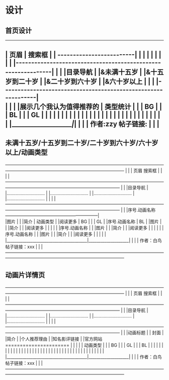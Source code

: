 # 设计
## 首页设计
----------------------------------------------------------------
|   页眉                              |  搜索框                |
|                                     -------------------------|              |                                                              |
|                                                              |
|                                                              |
|                                                              |
|--------------------------------------------------------------|
|                                                              |
|目录导航                                                      |
|&未满十五岁                                                   |
|&十五岁到二十岁                                               |
|&二十岁到六十岁                                               |
|&六十岁以上                                                   |
|                                                              |
|--------------------------------------------------------------|            
|                                        |                     |
|展示几个我认为值得推荐的                |  类型统计           |
|                                        |  BG                 |
|                                        |  BL                 |
|                                        |  GL                 |
|                                        |                     |
|                                        |                     |
|                                        |                     |
|                                        |                     |
|                                        |                     |
|                                        |                     |
|                                        |                     |
|                                        |                     |
|                                        |                     |
|                                        |                     |
|________________________________________|_____________________|              |                                                              |
| 作者:zzy                     帖子链接:                       |
|                                                              |
----------------------------------------------------------------


## 未满十五岁/十五岁到二十岁/二十岁到六十岁/六十岁以上/动画类型
———————————————————————————————————————————————————————————————
|                                                             |
|   页眉                                 搜索框               |
|                                                             |
|——————————————————————————————————————————————————————————————
|                                                             |
|目录导航                                                     |      
|…………………………                                                   |
|…………………………                                                   |
|…………………………                                                   |
|…………………………                                                   |
|                                                             |
|——————————————————————————————————————————————————————————————
|                                                             |
|序号.动画名称                           —————————————————————|     
|图片                                    |                    |
|简介                                    | 动画类型           |
|阅读更多                                | BG                 |
|                                        | GL                 |
|序号.动画名称                           | BL                 |
|图片                                    |                    |
|简介                                    |                    |
|阅读更多                                |                    |
|                                        |                    |
|序号.动画名称                           |                    |
|图片                                    |                    |
|简介                                    |                    |
|阅读更多                                |                    |
|                                        |                    |
|序号.动画名称                           |                    |
|图片                                    |                    |
|简介                                    |                    |
|阅读更多                                |                    |
|                                        |                    |
|________________________________________|____________________|
|                                                             |
| 作者：白鸟                    帖子链接：xxx                 |
|                                                             |
———————————————————————————————————————————————————————————————


## 动画片详情页

———————————————————————————————————————————————————————————————
|                                                             |
|   页眉                                 搜索框               |
|                                                             |
|——————————————————————————————————————————————————————————————
|                                                             |
|目录导航                                                     |      
|…………………………                                                   |
|…………………………                                                   |
|…………………………                                                   |
|…………………………                                                   |
|                                                             |
|——————————————————————————————————————————————————————————————
|                                                             |
|动画标题                                                     |
| 封面                                                        |     
|简介                                                         |
|个人推荐理由                                                 |
|知名影评链接                                                 |
|官方网站                                ======================
|                                        |                    |
|                                        | 动画类型           |
|                                        | BG                 |
|                                        | GL                 |
|                                        | BL                 |
|                                        |                    |
|                                        |                    |
|                                        |                    |
|                                        |                    |
|                                        |                    |
|                                        |                    |
|                                        |                    |
|                                        |                    |
|                                        |                    |
|                                        |                    |
|                                        |                    |
|                                        |                    |
|                                        |                    |
|                                        |                    |
|________________________________________|____________________|
|                                                             |
| 作者：白鸟                    帖子链接：xxx                 |
|                                                             |
———————————————————————————————————————————————————————————————

